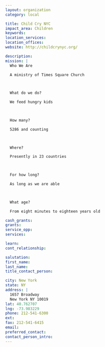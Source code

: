 ```yaml
---
layout: organization
category: local

title: Child Cry NYC
impact_area: Children
keywords: 
location_services: 
location_offices: 
website: http://childcrynyc.org/

description: 
mission: |
  Who We Are

  A ministry of Times Square Church

  

  What do we do?

  We feed hungry kids

  

  How many?

  5286 and counting

  

  Where?

  Presently in 23 countries

  

  For how long?

  As long as we are able

  

  What age?

  From eight minutes to eighteen years old

cash_grants: 
grants: 
service_opp: 
services: 

learn: 
cont_relationship: 

salutation: 
first_name: 
last_name: 
title_contact_person: 

city: New York
state: NY
address: |
  1657 Broadway  
  New York NY 10019
lat: 40.762707
lng: -73.983229
phone: 212-541-6300
ext: 
fax: 212-541-6415
email: 
preferred_contact: 
contact_person_intro: 
---
```

